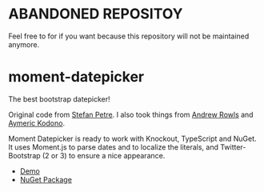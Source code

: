 ABANDONED REPOSITOY
===================

Feel free to for if you want because this repository will not be maintained anymore.


moment-datepicker
=================

The best bootstrap datepicker!

Original code from [Stefan Petre](http://www.eyecon.ro/bootstrap-datepicker/). I also took things from [Andrew Rowls](https://github.com/eternicode/bootstrap-datepicker) and [Aymeric Kodono](https://github.com/Aymkdn/Datepicker-for-Bootstrap).

Moment Datepicker is ready to work with Knockout, TypeScript and NuGet. It uses Moment.js to parse dates and to localize the literals, and Twitter-Bootstrap (2 or 3) to ensure a nice appearance.

* [Demo](http://makingsense.github.com/moment-datepicker)
* [NuGet Package](https://nuget.org/packages/MomentDatepicker)
